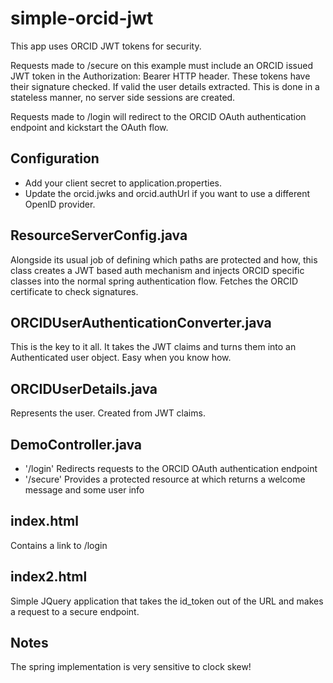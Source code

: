 simple-orcid-jwt
================

This app uses ORCID JWT tokens for security.

Requests made to /secure on this example must include an ORCID issued JWT token in the Authorization: Bearer HTTP header. These tokens have their signature checked.  If valid the user details extracted.  This is done in a stateless manner, no server side sessions are created.

Requests made to /login will redirect to the ORCID OAuth authentication endpoint and kickstart the OAuth flow.

Configuration
-------------
- Add your client secret to application.properties.  
- Update the orcid.jwks and orcid.authUrl if you want to use a different OpenID provider.

ResourceServerConfig.java
-------------------------
Alongside its usual job of defining which paths are protected and how, this class creates a JWT based auth mechanism and injects ORCID specific classes into the normal spring authentication flow.  Fetches the ORCID certificate to check signatures.

ORCIDUserAuthenticationConverter.java
-------------------------------------
This is the key to it all.  It takes the JWT claims and turns them into an Authenticated user object.  Easy when you know how.

ORCIDUserDetails.java
---------------------
Represents the user.  Created from JWT claims.

DemoController.java
-------------------
- '/login' Redirects requests to the ORCID OAuth authentication endpoint
- '/secure' Provides a protected resource at which returns a welcome message and some user info

index.html
----------
Contains a link to /login

index2.html
-----------
Simple JQuery application that takes the id_token out of the URL and makes a request to a secure endpoint.

Notes
-----
The spring implementation is very sensitive to clock skew!